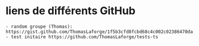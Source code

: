 # liens de différents GitHub

    - random groupe (Thomas): https://gist.github.com/ThomasLaforge/1f5b3cfd8fcbd68c4c002c02386470da
    - test initaire https://github.com/ThomasLaforge/tests-ts